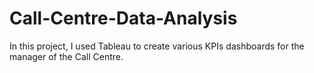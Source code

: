 # Call-Centre-Data-Analysis
In this project, I used Tableau to create various KPIs dashboards for the manager of the Call Centre. 
